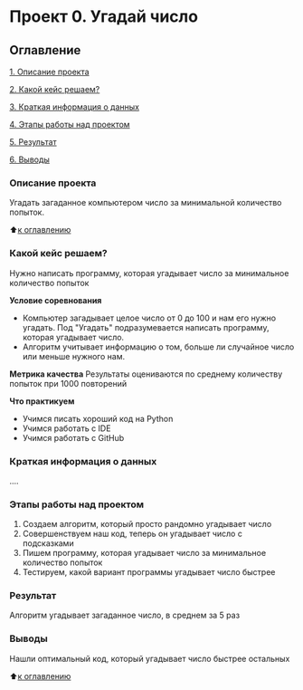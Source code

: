 # Проект 0. Угадай число

## Оглавление
[1. Описание проекта](https://github.com/AlexVasilev25/sf_data_science_vasilev/blob/main/project_0/README.md#Описание-проекта)

[2. Какой кейс решаем?](https://github.com/AlexVasilev25/sf_data_science_vasilev/blob/main/project_0/README.md#Какой-кейс-решаем)

[3. Краткая информация о данных](https://github.com/AlexVasilev25/sf_data_science_vasilev/blob/main/project_0/README.md#Краткая-информация-о-данных)

[4. Этапы работы над проектом](https://github.com/AlexVasilev25/sf_data_science_vasilev/blob/main/project_0/README.md#Этапы-работы-над-проектом)

[5. Результат](https://github.com/AlexVasilev25/sf_data_science_vasilev/blob/main/project_0/README.md#Результат)

[6. Выводы](https://github.com/AlexVasilev25/sf_data_science_vasilev/blob/main/project_0/README.md#Выводы)


### Описание проекта
Угадать загаданное компьютером число за минимальной количество попыток.

:arrow_up:[к оглавлению](https://github.com/AlexVasilev25/sf_data_science_vasilev/blob/main/project_0/README.md#Оглавление)


### Какой кейс решаем?
Нужно написать программу, которая угадывает число за минимальное количество попыток

**Условие соревнования**
- Компьютер загадывает целое число от 0 до 100 и нам его нужно угадать. Под "Угадать" подразумевается написать программу, которая угадывает число.
- Алгоритм учитывает информацию о том, больше ли случайное число или меньше нужного нам.

**Метрика качества**
Результаты оцениваются по среднему количеству попыток при 1000 повторений

**Что практикуем**

- Учимся писать хороший код на Python
- Учимся работать с IDE
- Учимся работать с GitHub


### Краткая информация о данных
....


### Этапы работы над проектом

1. Создаем алгоритм, который просто рандомно угадывает число
2. Совершенствуем наш код, теперь он угадывает число с подсказками
3. Пишем программу, которая угадывает число за минимальное количество попыток
4. Тестируем, какой вариант программы угадывает число быстрее


### Результат

Алгоритм угадывает загаданное число, в среднем за 5 раз


### Выводы

Нашли оптимальный код, который угадывает число быстрее остальных



:arrow_up:[к оглавлению](https://github.com/AlexVasilev25/sf_data_science_vasilev/blob/main/project_0/README.md#Оглавление)
